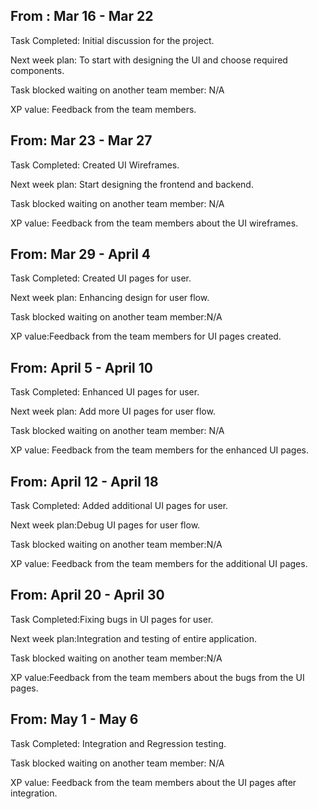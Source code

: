  ## From : Mar 16 - Mar 22

Task Completed: Initial discussion for the project.

Next week plan: To start with designing the UI and choose required components.

Task blocked waiting on another team member: N/A

XP value: Feedback from the team members.



## From: Mar 23 - Mar 27

Task Completed: Created UI Wireframes.

Next week plan: Start designing the frontend and backend.

Task blocked waiting on another team member: N/A

XP value: Feedback from the team members about the UI wireframes.



## From: Mar 29 - April 4

Task Completed: Created UI pages for user.

Next week plan: Enhancing design for user flow.

Task blocked waiting on another team member:N/A

XP value:Feedback from the team members for UI pages created.



## From: April 5 - April 10

Task Completed: Enhanced UI pages for user.

Next week plan: Add more UI pages for user flow.

Task blocked waiting on another team member: N/A

XP value: Feedback from the team members for the enhanced UI pages.



## From: April 12 - April 18

Task Completed: Added additional UI pages for user.

Next week plan:Debug UI pages for user flow.

Task blocked waiting on another team member:N/A

XP value: Feedback from the team members for the additional UI pages.



## From: April 20 - April 30

Task Completed:Fixing bugs in UI pages for user.

Next week plan:Integration and testing of entire application.

Task blocked waiting on another team member:N/A

XP value:Feedback from the team members about the bugs from the UI pages.




## From: May 1 - May 6

Task Completed: Integration and Regression testing.

Task blocked waiting on another team member: N/A

XP value: Feedback from the team members about the UI pages after integration.

